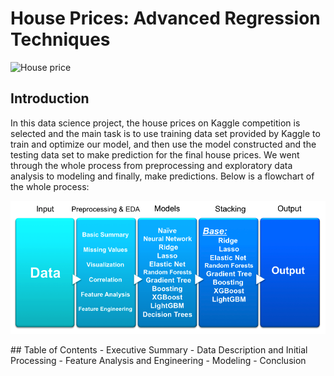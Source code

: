 # House Prices: Advanced Regression Techniques
![House price](https://storage.googleapis.com/kaggle-competitions/kaggle/5407/media/housesbanner.png)
## Introduction
In this data science project, the house prices on Kaggle competition is selected and the main task is to use training data set provided by Kaggle to train and optimize our model, and then use the model constructed and the testing data set to make prediction for the final house prices. We went through the whole process from preprocessing and exploratory data analysis to modeling and finally, make predictions. Below is a flowchart of the whole process:
<p align="center">
<img src="Images/Flowchart.png">
</p>  
## Table of Contents
- Executive Summary
- Data Description and Initial Processing
- Feature Analysis and Engineering
- Modeling
- Conclusion
